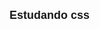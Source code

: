 <head>
    <style>
        h1{
            font-family: sans-serif, arial;
            font-size: 18px;
            font-color:rgb(44, 42, 42);
        }
    </style>
</head>
<body>
    <h1>Estudando css</h1>
</body>
